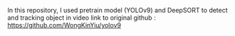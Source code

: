 In this repository, I used pretrain model (YOLOv9) and DeepSORT to detect and tracking object in video
link to original github : https://github.com/WongKinYiu/yolov9
